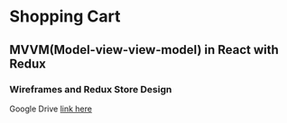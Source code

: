 # Shopping Cart

## MVVM(Model-view-view-model) in React with Redux

### Wireframes and Redux Store Design

Google Drive [link here](https://drive.google.com/file/d/1UeR3E_iOb0Uq39C46UVd3oMHVSoIalaf/view?usp=sharing)
